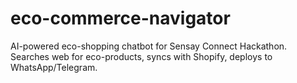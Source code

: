 # eco-commerce-navigator
AI-powered eco-shopping chatbot for Sensay Connect Hackathon. Searches web for eco-products, syncs with Shopify, deploys to WhatsApp/Telegram.
